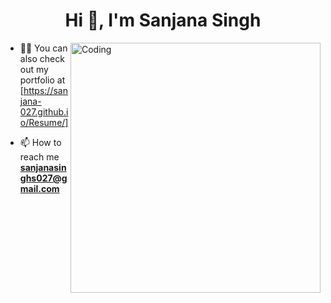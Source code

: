 
<h1 align="center">Hi 👋, I'm Sanjana Singh</h1>



<img align="right" alt="Coding" width="400" src="https://cdn.dribbble.com/users/2646423/screenshots/5507196/computer.gif">

- 👨‍💻 You can also check out my portfolio at [https://sanjana-027.github.io/Resume/]

- 📫 How to reach me **sanjanasinghs027@gmail.com**







